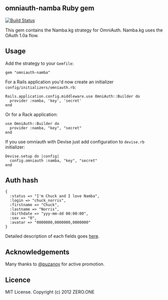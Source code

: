 ## omniauth-namba Ruby gem

[![Build Status](https://secure.travis-ci.org/ZeroOneStudio/omniauth-namba.png)](http://travis-ci.org/ZeroOneStudio/omniauth-namba)

This gem contains the Namba.kg strategy for OmniAuth. Namba.kg uses the OAuth 1.0a flow.

## Usage
Add the strategy to your `Gemfile`:

    gem "omniauth-namba"

For a Rails application you'd now create an initializer `config/initializers/omniauth.rb`:

    Rails.application.config.middleware.use OmniAuth::Builder do
      provider :namba, 'key', 'secret'
    end

Or for a Rack application:

    use OmniAuth::Builder do
      provider :namba, "key", "secret"
    end

If you use omniauth with Devise just add configuration to `devise.rb` initializer:
 
    Devise.setup do |config|
      config.omniauth :namba, "key", "secret"   
    end     

## Auth hash

    {
      :status => "I'm Chuck and I love Namba",
      :login => "chuck_norris",
      :firstname => "Chuck",
      :lastname => "Norris",
      :birthdate => "yyy-mm-dd 00:00:00",
      :sex => "0",
      :avatar => "0000000,0000000,0000000"
    }

Detailed description of each fields goes [here][].

[here]: http://dev.namba.kg/api_description.php

## Acknowledgements

Many thanks to [@puzanov][] for active promotion.

[@puzanov]: https://github.com/puzanov

## Licence
MIT License. Copyright (c) 2012 ZERO.ONE

